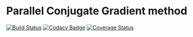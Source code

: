 # Parallel Conjugate Gradient method

[![Build Status](https://travis-ci.org/ammyg/ParallelCG.svg?branch=master)](https://travis-ci.org/ammyg/ParallelCG)
[![Codacy Badge](https://api.codacy.com/project/badge/Grade/a1c2b139e6594a329fd1e1ed01f91940)](https://www.codacy.com/app/ammyg/ParallelCG?utm_source=github.com&amp;utm_medium=referral&amp;utm_content=ammyg/ParallelCG&amp;utm_campaign=Badge_Grade)
[![Coverage Status](https://coveralls.io/repos/github/ammyg/ParallelCG/badge.svg?branch=master)](https://coveralls.io/github/ammyg/ParallelCG?branch=master)
